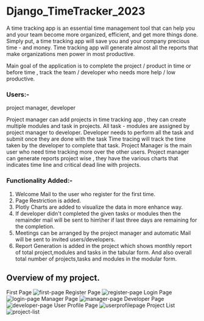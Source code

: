 # Django_TimeTracker_2023

A time tracking app is an essential time management tool that can help you and your team become more organized, efficient, and get more things done. Simply put, a time tracking app will save you and your company precious time - and money. Time tracking app will generate almost all the reports that make organizations men power in most productive.

Main goal of the application is to complete the project / product in time or before time , track the team / developer who needs more help / low productive.

### Users:-

project manager, developer

Project manager can add projects in time tracking app , they can create multiple modules and task in projects. All task - modules are assigned by project manager to developer. Developer needs to perform all the task and submit once they are done with the task Time tracing will track the time taken by the developer to complete that task. Project Manager is the main user who need time tracking more over the other users. Project manager can generate reports project wise , they have the various charts that indicates time line and critical dead line with projects.


### Functionality Added:-

1) Welcome Mail to the user who register for the first time.
2) Page Restriction is added.
3) Plotly Charts are added to visualize the data in more enhance way.
4) If developer didn't completed the given tasks or modules then the remainder mail will be sent to him\her if last three days are remaining for the completion.
5) Meetings can be arranged by the project manager and automatic Mail will be sent to invited users/developers.
6) Report Generation is added in the project which shows monthly report of total project,modules and tasks in the tabular form. And also overall total number of projects,tasks and modules in the modular form.

## Overview of my project.

First Page
![first-page](https://user-images.githubusercontent.com/90546286/229265605-6b7df75e-e4fe-4535-841d-17ecbc2eabe5.png)
Register Page
![register-page](https://user-images.githubusercontent.com/90546286/229265604-9b614130-362d-4ad0-9437-3a671296f425.jpeg)
Login Page
![login-page](https://user-images.githubusercontent.com/90546286/229265603-74adf226-5ce2-4e9a-89d9-e25576ab4595.png)
Manager Page
![manager-page](https://user-images.githubusercontent.com/90546286/235291609-7cc5be65-afa8-42d6-9ef8-3d895a5e6960.jpeg)
Developer Page
![developer-page](https://user-images.githubusercontent.com/90546286/235291668-b917fba3-181e-43f6-a9b3-3ee8a6e4f0df.jpeg)
User Profile Page
![userprofilepage](https://user-images.githubusercontent.com/90546286/230821281-ed1dde2d-1784-4d17-aa0c-64da7ae21c56.jpeg)
Project List
![project-list](https://user-images.githubusercontent.com/90546286/229265607-5f144abf-e4c0-4e74-9212-b9299de57513.jpeg)
